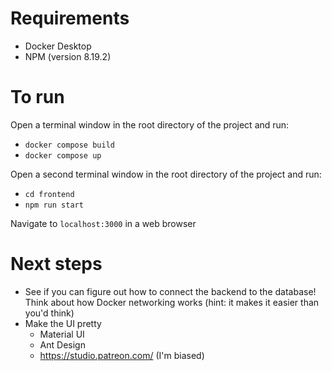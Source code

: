 # Requirements

- Docker Desktop
- NPM (version 8.19.2)

# To run

Open a terminal window in the root directory of the project and run:

- `docker compose build`
- `docker compose up`

Open a second terminal window in the root directory of the project and run:

- `cd frontend`
- `npm run start`

Navigate to `localhost:3000` in a web browser

# Next steps

- See if you can figure out how to connect the backend to the database! Think about how Docker networking works (hint: it makes it easier than you'd think)
- Make the UI pretty
  - Material UI
  - Ant Design
  - https://studio.patreon.com/ (I'm biased)

